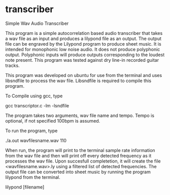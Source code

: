 # transcriber
Simple Wav Audio Transcriber

This program is a simple autocorrelation based audio transcriber that takes a wav file as an input and produces a lilypond file as an output. The output file can be engraved by the Lilypond program to produce sheet music. It is intended for monophonic low noise audio. It does not produce polyphonic output. Polyphonic inputs will produce outputs corresponding to the loudest note present. This program was tested against dry line-in recorded guitar tracks.  

This program was developed on ubuntu for use from the terminal and uses libsndfile to process the wav file. Libsndfile is required to compile this program. 

To Compile using gcc, type 

gcc transcriptor.c -lm -lsndfile 

The program takes two arguments, wav file name and tempo. Tempo is optional, if not specified 100bpm is assumed. 

To run the program, type

./a.out wavfilesname.wav 110

When run, the program will print to the terminal sample rate information from the wav file and then will print off every detected frequency as it processes the wav file. Upon succesfull completetion, it will create the file <wavfilesname.wav>.ly using a filtered list of detected frequencies. The output file can be converted into sheet music by running the program lilypond from the terminal.

lilypond [filename]

